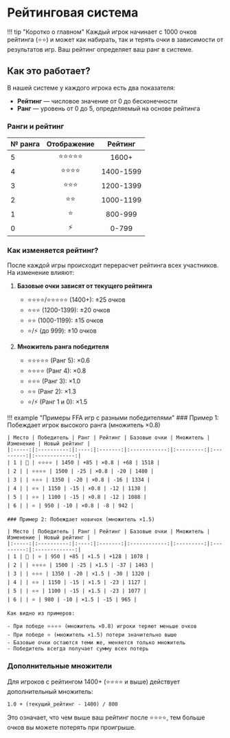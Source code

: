 # Рейтинговая система

!!! tip "Коротко о главном"
    Каждый игрок начинает с 1000 очков рейтинга (⭐⭐) и может как набирать, так и терять очки в зависимости от результатов игр. Ваш рейтинг определяет ваш ранг в системе.

## Как это работает?

В нашей системе у каждого игрока есть два показателя:

- **Рейтинг** — числовое значение от 0 до бесконечности
- **Ранг** — уровень от 0 до 5, определяемый на основе рейтинга

### Ранги и рейтинг

| № ранга | Отображение | Рейтинг | 
|:--------|:-----------:|:-------:|
| 5 | ⭐⭐⭐⭐⭐ | 1600+ |
| 4 | ⭐⭐⭐⭐ | 1400-1599 |
| 3 | ⭐⭐⭐ | 1200-1399 |
| 2 | ⭐⭐ | 1000-1199 |
| 1 | ⭐ | 800-999 |
| 0 | ⚡ | 0-799 |

### Как изменяется рейтинг?

После каждой игры происходит перерасчет рейтинга всех участников. На изменение влияют:

1. **Базовые очки зависят от текущего рейтинга**
    - ⭐⭐⭐⭐/⭐⭐⭐⭐⭐ (1400+): ±25 очков
    - ⭐⭐⭐ (1200-1399): ±20 очков
    - ⭐⭐ (1000-1199): ±15 очков
    - ⭐/⚡ (до 999): ±10 очков

2. **Множитель ранга победителя**
    - ⭐⭐⭐⭐⭐ (Ранг 5): ×0.6
    - ⭐⭐⭐⭐ (Ранг 4): ×0.8
    - ⭐⭐⭐ (Ранг 3): ×1.0
    - ⭐⭐ (Ранг 2): ×1.3
    - ⭐/⚡ (Ранг 1 и 0): ×1.5

!!! example "Примеры FFA игр с разными победителями"
    ### Пример 1: Побеждает игрок высокого ранга (множитель ×0.8)

    | Место | Победитель | Ранг | Рейтинг | Базовые очки | Множитель | Изменение | Новый рейтинг |
    |:-----:|:----------:|:----:|:-------:|:------------:|:---------:|:---------:|:-------------:|
    | 1 | 👑 | ⭐⭐⭐⭐ | 1450 | +85 | ×0.8 | +68 | 1518 |
    | 2 | | ⭐⭐⭐⭐ | 1500 | -25 | ×0.8 | -20 | 1480 |
    | 3 | | ⭐⭐⭐ | 1350 | -20 | ×0.8 | -16 | 1334 |
    | 4 | | ⭐⭐ | 1150 | -15 | ×0.8 | -12 | 1138 |
    | 5 | | ⭐⭐ | 1100 | -15 | ×0.8 | -12 | 1088 |
    | 6 | | ⭐ | 950 | -10 | ×0.8 | -8 | 942 |

    ### Пример 2: Побеждает новичок (множитель ×1.5)

    | Место | Победитель | Ранг | Рейтинг | Базовые очки | Множитель | Изменение | Новый рейтинг |
    |:-----:|:----------:|:----:|:-------:|:------------:|:---------:|:---------:|:-------------:|
    | 1 | 👑 | ⭐ | 950 | +85 | ×1.5 | +128 | 1078 |
    | 2 | | ⭐⭐⭐⭐ | 1500 | -25 | ×1.5 | -37 | 1463 |
    | 3 | | ⭐⭐⭐ | 1350 | -20 | ×1.5 | -30 | 1320 |
    | 4 | | ⭐⭐ | 1150 | -15 | ×1.5 | -23 | 1127 |
    | 5 | | ⭐⭐ | 1100 | -15 | ×1.5 | -23 | 1077 |
    | 6 | | ⭐ | 980 | -10 | ×1.5 | -15 | 965 |

    Как видно из примеров:
    
    - При победе ⭐⭐⭐⭐ (множитель ×0.8) игроки теряют меньше очков
    - При победе ⭐ (множитель ×1.5) потери значительно выше
    - Базовые очки остаются теми же, меняется только множитель
    - Победитель всегда получает сумму всех потерь

### Дополнительные множители

Для игроков с рейтингом 1400+ (⭐⭐⭐⭐ и выше) действует дополнительный множитель:
```
1.0 + (текущий_рейтинг - 1400) / 800
```

Это означает, что чем выше ваш рейтинг после ⭐⭐⭐⭐, тем больше очков вы можете потерять при проигрыше.